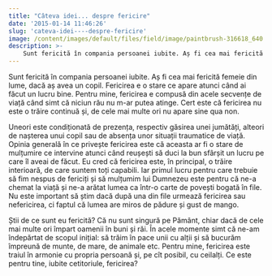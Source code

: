 ```yaml
---
title: "Câteva idei... despre fericire"
date: '2015-01-14 11:46:26'
slug: 'cateva-idei----despre-fericire'
image: /content/images/default/files/field/image/paintbrush-316618_640.jpg
description: >-
    Sunt fericită în compania persoanei iubite. Aș fi cea mai fericită femeie din lume, dacă aș avea un copil. Fericirea e o stare ce apare atunci când ai făcut un lucru bine. Pentru mine, fericirea e com
---
```

<div class="kg-card-markdown"><p>Sunt fericită în compania persoanei iubite. Aș fi cea mai fericită femeie din lume, dacă aș avea un copil. Fericirea e o stare ce apare atunci când ai făcut un lucru bine. Pentru mine, fericirea e compusă din acele secvențe de viață când simt că niciun rău nu m-ar putea atinge. Cert este că fericirea nu este o trăire continuă și, de cele mai multe ori nu apare sine qua non.</p>
<p>Uneori este condiționată de prezența, respectiv găsirea unei jumătăți, alteori de nașterea unui copil sau de absența unor situații traumatice de viață. Opinia generală în ce privește fericirea este că aceasta ar fi o stare de mulțumire ce intervine atunci când reușești să duci la bun sfârșit un lucru pe care îl aveai de făcut. Eu cred că fericirea este, în principal, o trăire interioară, de care suntem toți capabili. Iar primul lucru pentru care trebuie să fim nespus de fericiți și să mulțumim lui Dumnezeu este pentru că ne-a chemat la viață și ne-a arătat lumea ca într-o carte de povești bogată în file. Nu este important să știm dacă după una din file urmează fericirea sau nefericirea, ci faptul că lumea are miros de pădure și gust de mango.</p>
<p>Știi de ce sunt eu fericită? Că nu sunt singură pe Pământ, chiar dacă de cele mai multe ori împart oamenii în buni și răi. În acele momente simt că ne-am îndepărtat de scopul inițial: să trăim în pace unii cu alții și să bucurăm împreună de munte, de mare, de animale etc. Pentru mine, fericirea este traiul în armonie cu propria persoană și, pe cît posibil, cu ceilalți. Ce este pentru tine, iubite cetitoriule, fericirea?</p>
<p> </p>
</div>
    